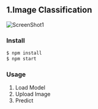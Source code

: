 ## 1.Image Classification

![ScreenShot1](https://github.com/PonDad/keras_js_examples/blob/master/1_image_classification/static/img/screenshot_1.png)

### Install

```bash
$ npm install
$ npm start
```

### Usage

1. Load Model
2. Upload Image
3. Predict

